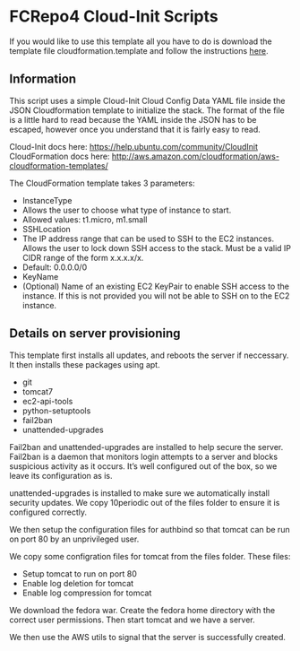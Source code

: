 # FCRepo4 Cloud-Init Scripts

If you would like to use this template all you have to do is download the template file cloudformation.template and follow the instructions [here](../).

## Information 

This script uses a simple Cloud-Init Cloud Config Data YAML file inside the JSON Cloudformation template to initialize the stack. The format of the file is a little hard to read because the YAML inside the JSON has to be escaped, however once you understand that it is fairly easy to read.

Cloud-Init docs here: https://help.ubuntu.com/community/CloudInit
CloudFormation docs here: http://aws.amazon.com/cloudformation/aws-cloudformation-templates/

The CloudFormation template takes 3 parameters:
* InstanceType
 * Allows the user to choose what type of instance to start.
 * Allowed values: t1.micro, m1.small
* SSHLocation
 * The IP address range that can be used to SSH to the EC2 instances. Allows the user to lock down SSH access to the stack. Must be a valid IP CIDR range of the form x.x.x.x/x.
 * Default: 0.0.0.0/0
* KeyName
 * (Optional) Name of an existing EC2 KeyPair to enable SSH access to the instance. If this is not provided you will not be able to SSH on to the EC2 instance.
 
## Details on server provisioning

This template first installs all updates, and reboots the server if neccessary. It then installs these packages using apt.

* git
* tomcat7
* ec2-api-tools
* python-setuptools
* fail2ban
* unattended-upgrades

Fail2ban and unattended-upgrades are installed to help secure the server. Fail2ban is a daemon that monitors login attempts to a server and blocks suspicious activity as it occurs. It’s well configured out of the box, so we leave its configuration as is. 

unattended-upgrades is installed to make sure we automatically install security updates. We copy 10periodic out of the files folder to ensure it is configured correctly. 

We then setup the configuration files for authbind so that tomcat can be run on port 80 by an unprivileged user.

We copy some configration files for tomcat from the files folder. These files:
* Setup tomcat to run on port 80
* Enable log deletion for tomcat
* Enable log compression for tomcat

We download the fedora war. Create the fedora home directory with the correct user permissions. Then start tomcat and we have a server. 

We then use the AWS utils to signal that the server is successfully created.
